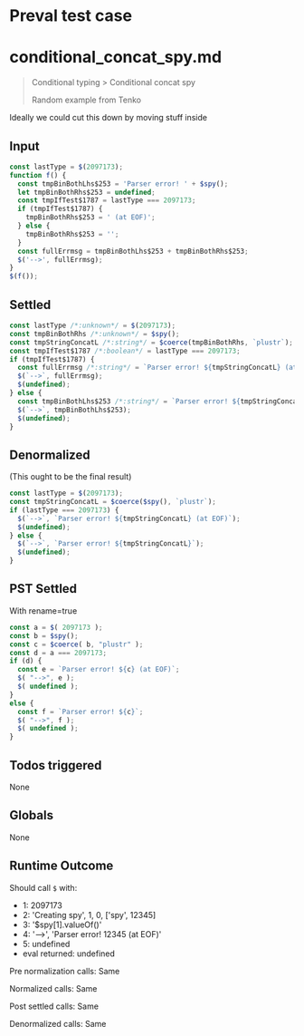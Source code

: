 # Preval test case

# conditional_concat_spy.md

> Conditional typing > Conditional concat spy
>
> Random example from Tenko

Ideally we could cut this down by moving stuff inside

## Input

`````js filename=intro
const lastType = $(2097173); 
function f() {
  const tmpBinBothLhs$253 = 'Parser error! ' + $spy();
  let tmpBinBothRhs$253 = undefined;
  const tmpIfTest$1787 = lastType === 2097173;
  if (tmpIfTest$1787) {
    tmpBinBothRhs$253 = ' (at EOF)';
  } else {
    tmpBinBothRhs$253 = '';
  }
  const fullErrmsg = tmpBinBothLhs$253 + tmpBinBothRhs$253;
  $('-->', fullErrmsg);
}
$(f());
`````


## Settled


`````js filename=intro
const lastType /*:unknown*/ = $(2097173);
const tmpBinBothRhs /*:unknown*/ = $spy();
const tmpStringConcatL /*:string*/ = $coerce(tmpBinBothRhs, `plustr`);
const tmpIfTest$1787 /*:boolean*/ = lastType === 2097173;
if (tmpIfTest$1787) {
  const fullErrmsg /*:string*/ = `Parser error! ${tmpStringConcatL} (at EOF)`;
  $(`-->`, fullErrmsg);
  $(undefined);
} else {
  const tmpBinBothLhs$253 /*:string*/ = `Parser error! ${tmpStringConcatL}`;
  $(`-->`, tmpBinBothLhs$253);
  $(undefined);
}
`````


## Denormalized
(This ought to be the final result)

`````js filename=intro
const lastType = $(2097173);
const tmpStringConcatL = $coerce($spy(), `plustr`);
if (lastType === 2097173) {
  $(`-->`, `Parser error! ${tmpStringConcatL} (at EOF)`);
  $(undefined);
} else {
  $(`-->`, `Parser error! ${tmpStringConcatL}`);
  $(undefined);
}
`````


## PST Settled
With rename=true

`````js filename=intro
const a = $( 2097173 );
const b = $spy();
const c = $coerce( b, "plustr" );
const d = a === 2097173;
if (d) {
  const e = `Parser error! ${c} (at EOF)`;
  $( "-->", e );
  $( undefined );
}
else {
  const f = `Parser error! ${c}`;
  $( "-->", f );
  $( undefined );
}
`````


## Todos triggered


None


## Globals


None


## Runtime Outcome


Should call `$` with:
 - 1: 2097173
 - 2: 'Creating spy', 1, 0, ['spy', 12345]
 - 3: '$spy[1].valueOf()'
 - 4: '-->', 'Parser error! 12345 (at EOF)'
 - 5: undefined
 - eval returned: undefined

Pre normalization calls: Same

Normalized calls: Same

Post settled calls: Same

Denormalized calls: Same

